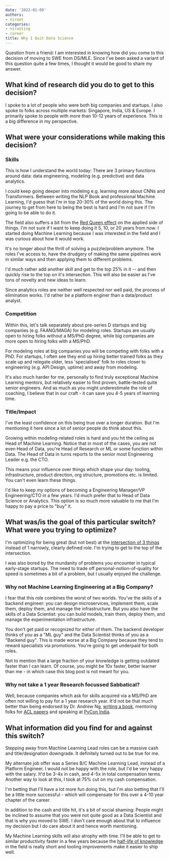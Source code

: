 ```yaml
---
date: '2022-01-09'
authors:
- nirant
categories:
- niranting
- career
title: Why I Quit Data Science
---
```


Question from a friend: I am interested in knowing how did you come to this decision of moving to SWE from DS/MLE. Since I've been asked a variant of this question quite a few times, I thought it would be good to share my answer.

## What kind of research did you do to get to this decision?

I spoke to a lot of people who were both big companies and startups. I also spoke to folks across multiple markets: Singapore, India, US & Europe. I primarily spoke to people with more than 10-12 years of experience. This is a big difference in my perspective.

## What were your considerations while making this decision?

### Skills

This is how I understand the world today: There are 3 primary functions around data: data engineering, modeling (e.g. predictive) and data analytics.

I could keep going deeper into modeling e.g. learning more about CNNs and Transformers. Between writing the NLP Book and professional Machine Learning, I'd guess that I'm in top 20-30% of the world doing this. The journey to get from here to being the best is hard and I'm not sure if I'm going to be able to do it. 

The field also suffers a bit from the [Red Queen effect](https://fs.blog/the-red-queen-effect/) on the applied side of things. I'm not sure if I want to keep doing it 5, 10, or 20 years from now. I started doing Machine Learning because I was interested in the field and I was curious about how it would work. 

It's no longer about the thrill of solving a puzzle/problem anymore. The roles I've access to, have the drudgery of making the same pipelines work in similar ways and then applying them to different problems.

I'd much rather add another skill and get to the top 25% in it -- and then quickly rise to the top on it's intersection. This will also be easier as I've tons of novelty and new ideas to learn. 

Since analytics roles are neither well respected nor well paid, the process of elimination works. I'd rather be a platform enginer than a data/product analyst.

### Competition

Within this, let's talk separately about pre-series D startups and big companies (e.g. FAANG/MAGA) for modeling roles. Startups are usually open to hiring folks without a MS/PhD degree, while big companies are more open to hiring folks with a MS/PhD.

For modeling roles at big companies you will be competing with folks with a PhD. For startups, I often see they end up hiring better trained folks as they scale up and relegate older, less 'specialised' folk to roles closer to engineering (e.g. API Design, uptime) and away from modeling.

It's also much harder for me, personally to find truly exceptional Machine Learning mentors, but relatively easier to find proven, battle-tested quite senior engineers. And as much as you might underestimate the role of coaching, I believe that in our craft - it can save you 4-5 years of learning time.


### Title/Impact

I've the least confidence on this being true over a longer duration. But I'm mentioning it here since a lot of senior people do think about this. 

Growing within modeling-related roles is hard and you hit the ceiling as Head of Machine Learning. Notice that in most of the cases, you are not even Head of Data, you're Head of Research or ML or some function within Data. The Head of Data in turns reports to the senior most Engineering Leader e.g. the CTO.

This means your influence over things which shape your day: tooling, infrastructure, product direction, org structure, promotions etc. is limited. You can't even learn these things.

I'd like to keep my options of becoming a Engineering Manager/VP Engineering/CTO in a few years. I'd much prefer that to Head of Data Science or Analytics. This option is so much more valuable to me that I'm happy to pay a price to "buy" it.

## What was/is the goal of this particular switch? What were you trying to optimize?

I'm optimizing for being great (but not best) at the [intersection of 3 things](https://dilbertblog.typepad.com/the_dilbert_blog/2007/07/career-advice.html) instead of 1 narrowly, clearly defined role. I'm trying to get to the top of the intersection.

I was also bored by the mundanity of problems you encounter in typical early-stage startups. The need to trade off personal-notion-of-quality for speed is sometimes a bit of a problem, but I usually enjoyed the challenge.

### Why not Machine Learning Engineering at a Big Company?

I fear that this role combines the worst of two worlds. You've the skills of a backend engineer: you can design microservices, implement them, scale them, deploy them, and manage the infrastructure. But you also have the skills of a Data Scientist: you can build models, train them, deploy them, and manage the experimentation infrastructure.

You don't get paid or recognized for either of them. The backend developer thinks of you as a "ML guy" and the Data Scientist thinks of you as a "Backend guy". This is made worse at a Big Company because they tend to reward specialists via promotions. You're going to get underpaid for both roles.

Not to mention that a large fraction of your knowledge is getting outdated faster than I can learn. Of course, you might be 10x faster, better learner than me - in which case this blog post is not meant for you.

### Why not take a 1 year Research focussed Sabbatical?

Well, because companies which ask for skills acquired via a MS/PhD are often not willing to pay for a 1 year research year. It'd not be that much better than being endorsed by Dr. Andrew Ng, [writing a book](http://amzn.to/3i2X0jv), mentoring folks for [ACL papers](https://aclanthology.org/2020.semeval-1.119) and speaking at [PyCon India](https://www.youtube.com/watch?v=UM56FDjSx9g). 

## What information did you find for and against this switch?

Stepping away from Machine Learning Lead roles can be a massive cash and title/designation downgrade. It definitely turned out to be true for me. 

My alternate job offer was a Series B/C Machine Learning Lead, instead of a Platform Engineer. I would not be happy with the role, but I'd be very happy with the salary. It'd be 3-4x in cash, and 4-5x in total compensation terms. Another way to look at this, I took at 75% cut on my cash compensation.

I'm betting that I'll have a lot more fun doing this, but I'm also betting that I'll be a little more successful - which will compensate for this over a 4-10 year chapter of the career.

In addition to the cash and title hit, it's a bit of social shaming: People might be inclined to assume that you were not quite good as a Data Scientist and that is why you moved to SWE. I don't care enough about that to influence my decision but I do care about it and hence worth mentioning.

My Machine Learning skills will also atrophy with time. I'll be able to get to similar productivity faster in a few years because the [half-life of knowledge](https://www.wikiwand.com/en/Half-life_of_knowledge) in the field is really short and tooling improvements make it easier to ship well. 